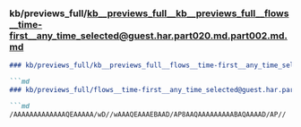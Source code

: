 ### kb/previews_full/kb__previews_full__kb__previews_full__flows__time-first__any_time_selected@guest.har.part020.md.part002.md.md

```md
### kb/previews_full/kb__previews_full__flows__time-first__any_time_selected@guest.har.part020.md.part002.md

```md
### kb/previews_full/flows__time-first__any_time_selected@guest.har.part020.md (part 002)

```md
/AAAAAAAAAAAAAQEAAAAA/wD//wAAAQEAAAEBAAD/AP8AAQAAAAAAAAABAQAAAAD/AP//
```

```

```

```
